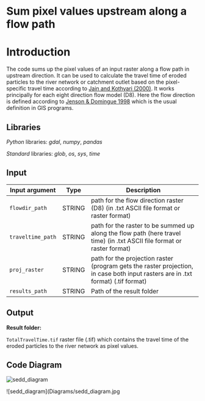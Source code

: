 # Sum pixel values upstream along a flow path

# Introduction
The code sums up the pixel values of an input raster along a flow path in upstream direction.
It can be used to calculate the travel time of eroded particles to the river network or catchment outlet based on the pixel-specific travel time according to [Jain and Kothyari (2000)](https://www.tandfonline.com/doi/pdf/10.1080/02626660009492376?needAccess=true). 
It works principally for each eight direction flow model (D8). Here the flow direction is defined
according to [Jenson & Domingue 1998](https://pro.arcgis.com/en/pro-app/latest/tool-reference/spatial-analyst/how-flow-direction-works.htm) which is the usual definition in GIS programs.

## Libraries

*Python* libraries:  *gdal*, *numpy*, *pandas*

*Standard* libraries: *glob*, *os*, *sys*, *time*

## Input

| Input argument | Type | Description |
|-----------------|------|-------------|
|`flowdir_path`| STRING | path for the flow direction raster (D8) (in .txt ASCII file format or raster format)|
|`traveltime_path`| STRING | path for the raster to be summed up along the flow path (here travel time) (in .txt ASCII file format or raster format)  |
|`proj_raster`| STRING | path for the projection raster (program gets the raster projection, in case both input rasters are in .txt format) (.tif format)  |
|`results_path`| STRING | Path of the result folder |

## Output

**Result folder:** 

`TotalTravelTime.tif` raster file (.tif) which contains the travel time of the eroded particles to the river network as pixel values.

## Code Diagram
![sedd_diagram](https://user-images.githubusercontent.com/65073126/134777833-f2805ec7-9431-4e5f-ba08-a0b2b2945623.jpg)

![sedd_diagram](Diagrams/sedd_diagram.jpg
